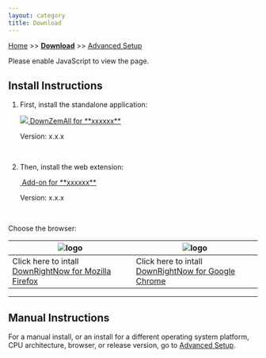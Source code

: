 ```yaml
---
layout: category
title: Download
---
```


[Home](../index.html) >> **[Download](../category/download.html)** >> [Advanced Setup](../category/download-advanced.html)

<noscript>
  Please enable JavaScript to view the page.
</noscript>

## Install Instructions

1. First, install the standalone application:
    
    <a href="xxx" id="application-url">
        <img src="/DownZemAll/assets/images/installer.png" />
        DownZemAll for **<span id="application-platform-arch">xxxxxx</span>**
    </a>
    
    Version: 
    <span id="application-version">x.x.x</span>
    
    <br/>

2. Then, install the web extension:

    <a href="xxx" id="webextension-image-url">
        <img src="" id="webextension-image-png"/>
    </a>
    <a href="xxx" id="webextension-url">
         Add-on for **<span id="webextension-browser-name">xxxxxx</span>**
    </a>
    
    Version: 
    <span id="webextension-version">x.x.x</span>
    
    <br/>

<noscript>

Choose the browser:

| ![logo](/DownZemAll/assets/images/firefox.png) | ![logo](/DownZemAll/assets/images/chrome.png) |
|-----------------------------------|----------------------------------|
| Click here to intall [DownRightNow for Mozilla Firefox](https://addons.mozilla.org/en-US/firefox/addon/down-right-now/) | Click here to intall [DownRightNow for Google Chrome](https://chrome.google.com/webstore/detail/down-right-now/modofbhnhlagjmejdbalnijgncppjeio ) |

</noscript>

---

## Manual Instructions

For a manual install, or an install for a different operating system platform,
CPU architecture, browser, or release version, go to
[Advanced Setup](../category/download-advanced.html).


<script>
  /* Browser detection */
  var browserType = "";
  if(navigator.userAgent.indexOf("Chrome") != -1 ) {
    browserType = "Chrome";
  } else if(navigator.userAgent.indexOf("Firefox") != -1 )  {
    browserType = "Firefox";
  } else {
    browserType = "Chrome";
  }

  /* Platform detection */
  var platform = "";  
  if (navigator.appVersion.indexOf("Win") != -1) {
    platform = "Windows";
  } else if (navigator.appVersion.indexOf("Mac") != -1) {
    platform = "MacOS";
  } else if (navigator.appVersion.indexOf("X11") != -1) {
    platform = "Unix";
  } else if (navigator.appVersion.indexOf("Linux") != -1) {
    platform = "Linux";
  } else {
    platform = "Windows";
  }

  /* CPU architecture detection */
  var arch = "";
  if (navigator.userAgent.indexOf("WOW64") != -1 || navigator.userAgent.indexOf("Win64") != -1 ){
    arch = "x64";
  } else {
    arch = "x86";
  }

  /* Github latest release version detection */
  var version = "";

  function doHttpGetAsync(theUrl, callback) {
    var xmlHttp = new XMLHttpRequest();
    xmlHttp.onreadystatechange = function() { 
      if (xmlHttp.readyState == 4 && xmlHttp.status == 200) {
            callback(xmlHttp.responseText);
      }
    }
    xmlHttp.open("GET", theUrl, true); // true for asynchronous 
    xmlHttp.send(null);
  }

  function onGithubResponse(json) {
    const obj = JSON.parse(json);
    version = obj.tag_name;
    document.getElementById('application-version').innerHTML = version;
    document.getElementById('webextension-version').innerHTML = version;
  }

  window.addEventListener("DOMContentLoaded", (event) => {
    doHttpGetAsync("https://api.github.com/repos/setvisible/DownZemAll/releases/latest", onGithubResponse);
  });

  /* Build the names */
  const githubUrl = "https://github.com/setvisible/DownZemAll/releases/latest/download/";

  var applicationUrl = "";
  var userSystemName = "";
  if (platform === "Windows") {
    if (arch === "x64") {
      applicationUrl = githubUrl + "DownZemAll_x64_Setup.exe";
      userSystemName += "Windows 64-bit";
    } else {
      applicationUrl = githubUrl + "DownZemAll_x86_Setup.exe";
      userSystemName += "Windows 32-bit";
    }

  } else if (platform === "MacOS") {
    if (arch === "x64") {
      applicationUrl = githubUrl;
      userSystemName += "MacOS 64-bit";
    } else {
      applicationUrl = githubUrl;
      userSystemName += "MacOS 32-bit";
    }

  } else {
    if (arch === "x64") {
      applicationUrl = githubUrl;
      userSystemName += "Linux 64-bit";
    } else {
      applicationUrl = githubUrl;
      userSystemName += "Linux 32-bit";
    }
  }

  var webExtensionBrowserName = "";
  var webExtensionUrl = "";
  var webExtensionImageSrc = "";

  if (browserType === "Chrome") {
    webExtensionBrowserName = "Google Chrome";
    webExtensionUrl="https://chrome.google.com/webstore/detail/down-right-now/modofbhnhlagjmejdbalnijgncppjeio";
    webExtensionImageSrc = "/DownZemAll/assets/images/chrome.png";
  
  } else if (browserType === "Firefox") {
    webExtensionBrowserName = "Mozilla Firefox";
    webExtensionUrl="https://addons.mozilla.org/en-US/firefox/addon/down-right-now/";
    webExtensionImageSrc = "/DownZemAll/assets/images/firefox.png";

  } else {
    webExtensionBrowserName = "your browser";
    webExtensionUrl = "";
    webExtensionImageSrc = "";
  }


  /* Apply the names */
  document.getElementById('application-url').href = applicationUrl;
  document.getElementById('application-version').innerHTML = version;
  document.getElementById('application-platform-arch').innerHTML = userSystemName;

  document.getElementById('webextension-image-url').href = webExtensionUrl;
  document.getElementById('webextension-image-png').src = webExtensionImageSrc;
  document.getElementById('webextension-url').href = webExtensionUrl;
  document.getElementById('webextension-version').innerHTML = version;
  document.getElementById('webextension-browser-name').innerHTML = webExtensionBrowserName;

</script>
